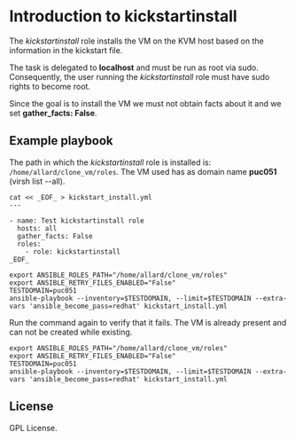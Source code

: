 # Introduction to kickstartinstall

The *kickstartinstall* role installs the VM on the KVM host
based on the information in the kickstart file.

The task is delegated to **localhost** and must be run as
root via sudo. Consequently, the user running the
*kickstartinstall* role must have sudo rights to become root.

Since the goal is to install the VM we must not obtain facts
about it and we set **gather_facts: False**.

## Example playbook

The path in which the *kickstartinstall* role is installed is:
`/home/allard/clone_vm/roles`. The VM used has as domain name
**puc051** (virsh list --all).

```
cat << _EOF_ > kickstart_install.yml
---

- name: Test kickstartinstall role
  hosts: all
  gather_facts: False
  roles:
    - role: kickstartinstall
_EOF_

export ANSIBLE_ROLES_PATH="/home/allard/clone_vm/roles"
export ANSIBLE_RETRY_FILES_ENABLED="False"
TESTDOMAIN=puc051
ansible-playbook --inventory=$TESTDOMAIN, --limit=$TESTDOMAIN --extra-vars 'ansible_become_pass=redhat' kickstart_install.yml
```

Run the command again to verify that it fails. The VM is
already present and can not be created while existing.

```
export ANSIBLE_ROLES_PATH="/home/allard/clone_vm/roles"
export ANSIBLE_RETRY_FILES_ENABLED="False"
TESTDOMAIN=puc051
ansible-playbook --inventory=$TESTDOMAIN, --limit=$TESTDOMAIN --extra-vars 'ansible_become_pass=redhat' kickstart_install.yml
```

## License
GPL License.

